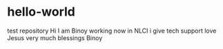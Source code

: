 # hello-world
test repository
Hi
I am Binoy working now in NLCI
i give tech support
love Jesus very much
blessings
Binoy
